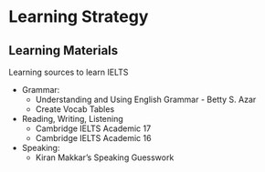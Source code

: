 # Learning Strategy

## Learning Materials

Learning sources to learn IELTS
- Grammar:
  - Understanding and Using English Grammar - Betty S. Azar
  - Create Vocab Tables
- Reading, Writing, Listening
  - Cambridge IELTS Academic 17
  - Cambridge IELTS Academic 16
- Speaking:
  - Kiran Makkar’s Speaking Guesswork